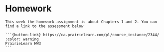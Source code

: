 # Homework

````{card}
This week the homework assignment is about Chapters 1 and 2. You can find a link to the assessment below

```{button-link} https://ca.prairielearn.com/pl/course_instance/2344/
:color: warning
PrairieLearn HW3
```
````